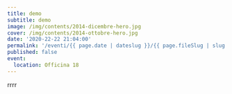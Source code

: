 ```yaml
---
title: demo
subtitle: demo
image: /img/contents/2014-dicembre-hero.jpg
cover: /img/contents/2014-ottobre-hero.jpg
date: '2020-22-22 21:04:00'
permalink: '/eventi/{{ page.date | dateslug }}/{{ page.fileSlug | slug }}/index.html'
published: false
event:
  location: Officina 18
---
```

rrrr
